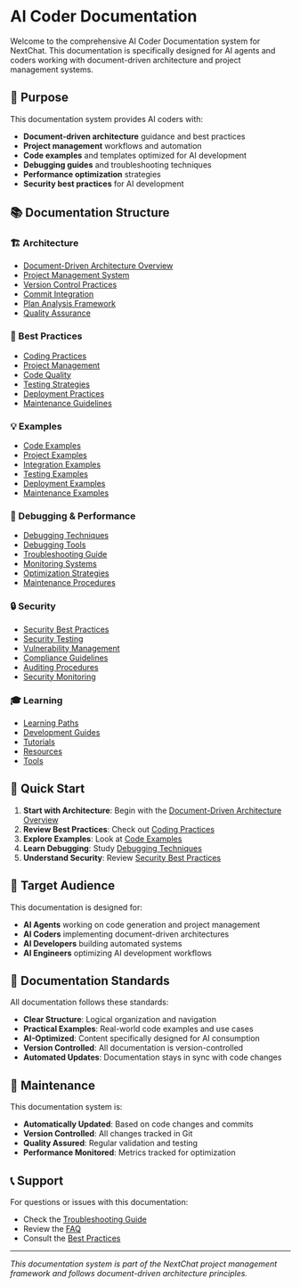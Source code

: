 # AI Coder Documentation

Welcome to the comprehensive AI Coder Documentation system for NextChat. This documentation is specifically designed for AI agents and coders working with document-driven architecture and project management systems.

## 🎯 Purpose

This documentation system provides AI coders with:
- **Document-driven architecture** guidance and best practices
- **Project management** workflows and automation
- **Code examples** and templates optimized for AI development
- **Debugging guides** and troubleshooting techniques
- **Performance optimization** strategies
- **Security best practices** for AI development

## 📚 Documentation Structure

### 🏗️ Architecture
- [Document-Driven Architecture Overview](./architecture/overview/README.md)
- [Project Management System](./architecture/project-management/README.md)
- [Version Control Practices](./architecture/version-control/README.md)
- [Commit Integration](./architecture/commit-integration/README.md)
- [Plan Analysis Framework](./architecture/plan-analysis/README.md)
- [Quality Assurance](./architecture/quality-assurance/README.md)

### 🎯 Best Practices
- [Coding Practices](./best-practices/coding/README.md)
- [Project Management](./best-practices/project-management/README.md)
- [Code Quality](./best-practices/code-quality/README.md)
- [Testing Strategies](./best-practices/testing/README.md)
- [Deployment Practices](./best-practices/deployment/README.md)
- [Maintenance Guidelines](./best-practices/maintenance/README.md)

### 💡 Examples
- [Code Examples](./examples/code/README.md)
- [Project Examples](./examples/projects/README.md)
- [Integration Examples](./examples/integration/README.md)
- [Testing Examples](./examples/testing/README.md)
- [Deployment Examples](./examples/deployment/README.md)
- [Maintenance Examples](./examples/maintenance/README.md)

### 🐛 Debugging & Performance
- [Debugging Techniques](./debugging/techniques/README.md)
- [Debugging Tools](./debugging/tools/README.md)
- [Troubleshooting Guide](./debugging/troubleshooting/README.md)
- [Monitoring Systems](./debugging/monitoring/README.md)
- [Optimization Strategies](./debugging/optimization/README.md)
- [Maintenance Procedures](./debugging/maintenance/README.md)

### 🔒 Security
- [Security Best Practices](./security/best-practices/README.md)
- [Security Testing](./security/testing/README.md)
- [Vulnerability Management](./security/vulnerability/README.md)
- [Compliance Guidelines](./security/compliance/README.md)
- [Auditing Procedures](./security/auditing/README.md)
- [Security Monitoring](./security/monitoring/README.md)

### 🎓 Learning
- [Learning Paths](./learning/paths/README.md)
- [Development Guides](./learning/guides/README.md)
- [Tutorials](./learning/tutorials/README.md)
- [Resources](./learning/resources/README.md)
- [Tools](./learning/tools/README.md)

## 🚀 Quick Start

1. **Start with Architecture**: Begin with the [Document-Driven Architecture Overview](./architecture/overview/README.md)
2. **Review Best Practices**: Check out [Coding Practices](./best-practices/coding/README.md)
3. **Explore Examples**: Look at [Code Examples](./examples/code/README.md)
4. **Learn Debugging**: Study [Debugging Techniques](./debugging/techniques/README.md)
5. **Understand Security**: Review [Security Best Practices](./security/best-practices/README.md)

## 🎯 Target Audience

This documentation is designed for:
- **AI Agents** working on code generation and project management
- **AI Coders** implementing document-driven architectures
- **AI Developers** building automated systems
- **AI Engineers** optimizing AI development workflows

## 📖 Documentation Standards

All documentation follows these standards:
- **Clear Structure**: Logical organization and navigation
- **Practical Examples**: Real-world code examples and use cases
- **AI-Optimized**: Content specifically designed for AI consumption
- **Version Controlled**: All documentation is version-controlled
- **Automated Updates**: Documentation stays in sync with code changes

## 🔄 Maintenance

This documentation system is:
- **Automatically Updated**: Based on code changes and commits
- **Version Controlled**: All changes tracked in Git
- **Quality Assured**: Regular validation and testing
- **Performance Monitored**: Metrics tracked for optimization

## 📞 Support

For questions or issues with this documentation:
- Check the [Troubleshooting Guide](./debugging/troubleshooting/README.md)
- Review the [FAQ](./learning/resources/faq.md)
- Consult the [Best Practices](./best-practices/README.md)

---

*This documentation system is part of the NextChat project management framework and follows document-driven architecture principles.*
